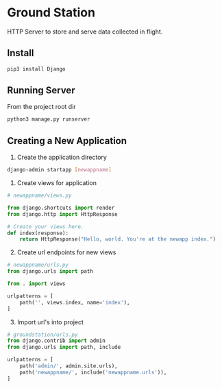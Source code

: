 # Ground Station
HTTP Server to store and serve data collected in flight.

## Install
```sh
pip3 install Django
```

## Running Server
From the project root dir
```sh
python3 manage.py runserver
```

## Creating a New Application
1. Create the application directory
```sh
django-admin startapp [newappname]
```
1. Create views for application 
```python
# newappname/views.py

from django.shortcuts import render
from django.http import HttpResponse

# Create your views here.
def index(response):
    return HttpResponse("Hello, world. You're at the newapp index.")
```
2. Create url endpoints for new views 
```python
# newappname/urls.py
from django.urls import path

from . import views

urlpatterns = [
    path('', views.index, name='index'),
]
```
3. Import url's into project 
```python
# groundstation/urls.py
from django.contrib import admin
from django.urls import path, include

urlpatterns = [
    path('admin/', admin.site.urls),
    path('newappname/', include('newappname.urls')),    
]
```

